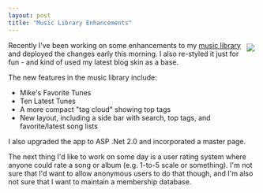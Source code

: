 ```yaml
---
layout: post
title: "Music Library Enhancements"
---
```


<p><img style="margin: 5px" src="http://farm2.static.flickr.com/1322/1148900726_2f1d1cfdde_m.jpg" align="right" />Recently I've been working on some enhancements to my <a href="http://www.kindohm.com/musiclibrary">music library</a> and deployed the changes early this morning. I also re-styled it just for fun - and kind of used my latest blog skin as a base.</p>
<p>The new features in the music library include:</p>
<ul> 
<li>Mike's Favorite Tunes  </li>
<li>Ten Latest Tunes  </li>
<li>A more compact "tag cloud" showing top tags  </li>
<li>New layout, including a side bar with search, top tags, and favorite/latest song lists </li></ul> 
<p>I also upgraded the app to ASP .Net 2.0 and incorporated a master page.  </p>
<p>The next thing I'd like to work on some day is a user rating system where anyone could rate a song or album (e.g. 1-to-5 scale or something). I'm not sure that I'd want to allow anonymous users to do that though, and I'm also not sure that I want to maintain a membership database. </p>
 
